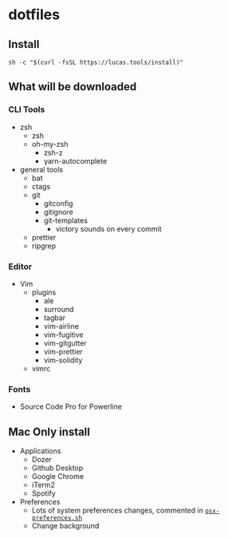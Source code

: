 # dotfiles

## Install
```
sh -c "$(curl -fsSL https://lucas.tools/install)"
```


## What will be downloaded
### CLI Tools
- zsh
  - zsh
  - oh-my-zsh
    - zsh-z
    - yarn-autocomplete
- general tools
  - bat
  - ctags
  - git
    - gitconfig
    - gitignore
    - git-templates
      - victory sounds on every commit
  - prettier
  - ripgrep

### Editor
- Vim
  - plugins
    - ale
    - surround
    - tagbar
    - vim-airline
    - vim-fugitive
    - vim-gitgutter
    - vim-prettier
    - vim-solidity
  - vimrc

### Fonts
- Source Code Pro for Powerline


## Mac Only install
- Applications
  - Dozer
  - Github Desktop
  - Google Chrome
  - iTerm2
  - Spotify
- Preferences
  - Lots of system preferences changes, commented in [`osx-preferences.sh`](osx-preferences.sh)
  - Change background
